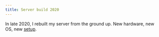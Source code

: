 ```yaml
---
title: Server build 2020
---
```


In late 2020, I rebuilt my server from the ground up. New hardware, new OS, new [setup](https://github.com/RealOrangeOne/infrastructure).
